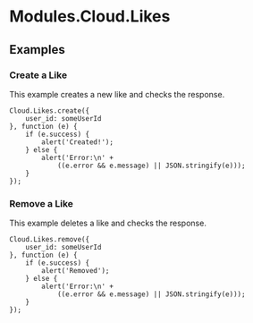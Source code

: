 # Modules.Cloud.Likes

<TypeHeader/>

## Examples

### Create a Like

This example creates a new like and checks the response.

    Cloud.Likes.create({
        user_id: someUserId
    }, function (e) {
        if (e.success) {
            alert('Created!');
        } else {
            alert('Error:\n' +
                ((e.error && e.message) || JSON.stringify(e)));
        }
    });

### Remove a Like

This example deletes a like and checks the response.

    Cloud.Likes.remove({
        user_id: someUserId
    }, function (e) {
        if (e.success) {
            alert('Removed');
        } else {
            alert('Error:\n' +
                ((e.error && e.message) || JSON.stringify(e)));
        }
    });

<ApiDocs/>
